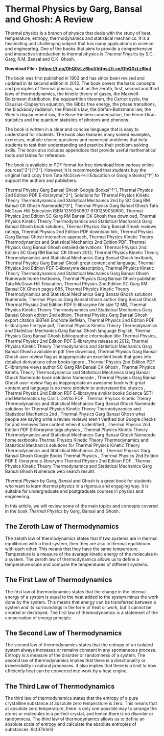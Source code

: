
 
# Thermal Physics by Garg, Bansal and Ghosh: A Review
 
Thermal physics is a branch of physics that deals with the study of heat, temperature, entropy, thermodynamics and statistical mechanics. It is a fascinating and challenging subject that has many applications in science and engineering. One of the books that aims to provide a comprehensive and interactive introduction to thermal physics is *Thermal Physics* by S.C. Garg, R.M. Bansal and C.K. Ghosh.
 
**Download File • [https://t.co/OhQ0zLz6bu](https://t.co/OhQ0zLz6bu)**


 
The book was first published in 1992 and has since been revised and updated in its second edition in 2012. The book covers the basic concepts and principles of thermal physics, such as the zeroth, first, second and third laws of thermodynamics, the kinetic theory of gases, the Maxwell-Boltzmann distribution, the equipartition theorem, the Carnot cycle, the Clausius-Clapeyron equation, the Gibbs free energy, the phase transitions, the blackbody radiation, the Planck's law, the Stefan-Boltzmann law, the Wien's displacement law, the Bose-Einstein condensation, the Fermi-Dirac statistics and the quantum statistics of photons and phonons.
 
The book is written in a clear and concise language that is easy to understand for students. The book also features many solved examples, exercises, multiple choice questions and numerical problems that help students to test their understanding and practice their problem-solving skills. The book also includes appendices that provide useful mathematical tools and tables for reference.
 
The book is available in PDF format for free download from various online sources[^2^] [^3^]. However, it is recommended that students buy the original hard copy from Tata McGraw-Hill Education or Google Books[^1^] to support the authors and publishers.
 
Thermal Physics Garg Bansal Ghosh Google Books[^1^],  Thermal Physics 2nd Edition PDF E-libraryme[^2^],  Solutions for Thermal Physics Kinetic Theory Thermodynamics and Statistical Mechanics 2nd by SC Garg RM Bansal CK Ghosh Numerade[^3^],  Thermal Physics Garg Bansal Ghosh Tata McGraw-Hill Education ISBN 1259050807 9781259050800,  Thermal Physics 2nd Edition SC Garg RM Bansal CK Ghosh free download,  Thermal Physics Kinetic Theory Thermodynamics and Statistical Mechanics Garg Bansal Ghosh book solutions,  Thermal Physics Garg Bansal Ghosh reviews ratings,  Thermal Physics 2nd Edition PDF download link,  Thermal Physics Garg Bansal Ghosh interactive approach,  Thermal Physics Kinetic Theory Thermodynamics and Statistical Mechanics 2nd Edition PDF,  Thermal Physics Garg Bansal Ghosh detailed derivations,  Thermal Physics 2nd Edition SC Garg RM Bansal CK Ghosh 2012,  Thermal Physics Kinetic Theory Thermodynamics and Statistical Mechanics Garg Bansal Ghosh textbook,  Thermal Physics Garg Bansal Ghosh great content and language,  Thermal Physics 2nd Edition PDF E-libraryme description,  Thermal Physics Kinetic Theory Thermodynamics and Statistical Mechanics Garg Bansal Ghosh Numerade home textbooks,  Thermal Physics Garg Bansal Ghosh publisher Tata McGraw-Hill Education,  Thermal Physics 2nd Edition SC Garg RM Bansal CK Ghosh pages 685,  Thermal Physics Kinetic Theory Thermodynamics and Statistical Mechanics Garg Bansal Ghosh solutions Numerade,  Thermal Physics Garg Bansal Ghosh author Garg Bansal Ghosh,  Thermal Physics 2nd Edition PDF E-libraryme file size 12 MB,  Thermal Physics Kinetic Theory Thermodynamics and Statistical Mechanics Garg Bansal Ghosh edition 2nd edition,  Thermal Physics Garg Bansal Ghosh export citation BiBTeX EndNote RefMan,  Thermal Physics 2nd Edition PDF E-libraryme file type pdf,  Thermal Physics Kinetic Theory Thermodynamics and Statistical Mechanics Garg Bansal Ghosh language English,  Thermal Physics Garg Bansal Ghosh bibliographic information title Thermal Physics,  Thermal Physics 2nd Edition PDF E-libraryme release at 2012,  Thermal Physics Kinetic Theory Thermodynamics and Statistical Mechanics Garg Bansal Ghosh available in pdf free download,  Thermal Physics Garg Bansal Ghosh user review flag as inappropriate an excellent book that goes into detailed derivations other books ignore ,  Thermal Physics 2nd Edition PDF E-libraryme views author SC Garg RM Bansal CK Ghosh ,  Thermal Physics Kinetic Theory Thermodynamics and Statistical Mechanics Garg Bansal Ghosh Numerade book solutions Numerade ,  Thermal Physics Garg Bansal Ghosh user review flag as inappropriate an awesome book with great content and language is no more problem to understand the physics ,  Thermal Physics 2nd Edition PDF E-libraryme similar books Science SETI and Mathematics by Carl L DeVito PDF ,  Thermal Physics Kinetic Theory Thermodynamics and Statistical Mechanics Garg Bansal Ghosh Numerade solutions for Thermal Physics Kinetic Theory Thermodynamics and Statistical Mechanics 2nd ,  Thermal Physics Garg Bansal Ghosh what people are saying write a review reviews aren't verified but Google checks for and removes fake content when it's identified ,  Thermal Physics 2nd Edition PDF E-libraryme tags physics ,  Thermal Physics Kinetic Theory Thermodynamics and Statistical Mechanics Garg Bansal Ghosh Numerade home textbooks Thermal Physics Kinetic Theory Thermodynamics and Statistical Mechanics solutions for Thermal Physics Kinetic Theory Thermodynamics and Statistical Mechanics 2nd ,  Thermal Physics Garg Bansal Ghosh Google Books Thermal Physics ,  Thermal Physics 2nd Edition PDF E-libraryme e-libraryme Thermal Physics 2nd Edition PDF ,  Thermal Physics Kinetic Theory Thermodynamics and Statistical Mechanics Garg Bansal Ghosh Numerade web search results
 
*Thermal Physics* by Garg, Bansal and Ghosh is a great book for students who want to learn thermal physics in a rigorous and engaging way. It is suitable for undergraduate and postgraduate courses in physics and engineering.
  
In this article, we will review some of the main topics and concepts covered in the book *Thermal Physics* by Garg, Bansal and Ghosh.
 
## The Zeroth Law of Thermodynamics
 
The zeroth law of thermodynamics states that if two systems are in thermal equilibrium with a third system, then they are also in thermal equilibrium with each other. This means that they have the same temperature. Temperature is a measure of the average kinetic energy of the molecules in a system. The zeroth law of thermodynamics allows us to define a temperature scale and compare the temperatures of different systems.
 
## The First Law of Thermodynamics
 
The first law of thermodynamics states that the change in the internal energy of a system is equal to the heat added to the system minus the work done by the system. This means that energy can be transferred between a system and its surroundings in the form of heat or work, but it cannot be created or destroyed. The first law of thermodynamics is a statement of the conservation of energy principle.
 
## The Second Law of Thermodynamics
 
The second law of thermodynamics states that the entropy of an isolated system always increases or remains constant in any spontaneous process. Entropy is a measure of the disorder or randomness of a system. The second law of thermodynamics implies that there is a directionality or irreversibility in natural processes. It also implies that there is a limit to how efficiently heat can be converted into work by a heat engine.
 
## The Third Law of Thermodynamics
 
The third law of thermodynamics states that the entropy of a pure crystalline substance at absolute zero temperature is zero. This means that at absolute zero temperature, there is only one possible way to arrange the atoms or molecules in a perfect crystal, and hence there is no disorder or randomness. The third law of thermodynamics allows us to define an absolute scale of entropy and calculate the absolute entropies of substances.
 8cf37b1e13
 
